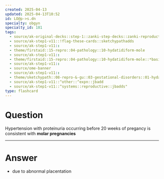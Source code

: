 ```yaml
---
created: 2025-04-13
updated: 2025-04-13T10:52
id: LO@p->s.dn
specialty: obgyn
specialty_id: 181
tags:
  - source/ak-original-decks::step-1::zanki-step-decks::zanki-reproductive::reproductive-physiology-+-anatomy/embryo
  - source/ak-step1-v11::!flag-these-cards::sketchypathadds
  - source/ak-step1-v11::
  - theme/firstaid::15-repro::04-pathology::10-hydatidiform-mole
  - source/ak-step1-v11::
  - theme/firstaid::15-repro::04-pathology::10-hydatidiform-mole::*basics
  - source/ak-step1-v11::
  - source/ome-banner
  - source/ak-step1-v11::
  - theme/sketchypath::08-repro-&-gu::03-gestational-disorders::01-hydatidiform-mole-&-choriocarcinoma
  - source/ak-step1-v11::^other::^expn::jbadd
  - source/ak-step1-v11::^systems::reproductive::jbadds"
type: flashcard
---
```


# Question
Hypertension with proteinuria occurring before 20 weeks of pregancy is consistent with **molar pregnancies**

---

# Answer
* due to abnormal placentation